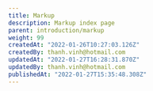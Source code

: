 ```yaml
---
title: Markup
description: Markup index page
parent: introduction/markup
weight: 99
createdAt: "2022-01-26T10:27:03.126Z"
createdBy: thanh.vinh@hotmail.com
updatedAt: "2022-01-27T16:28:31.870Z"
updatedBy: thanh.vinh@hotmail.com
publishedAt: "2022-01-27T15:35:48.308Z"
---
```


